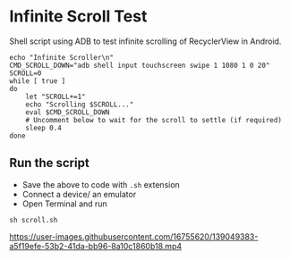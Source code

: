 # Infinite Scroll Test

Shell script using ADB to test infinite scrolling of RecyclerView in Android.

```
echo "Infinite Scroller\n"
CMD_SCROLL_DOWN="adb shell input touchscreen swipe 1 1080 1 0 20"
SCROLL=0
while [ true ]
do
    let "SCROLL+=1"
    echo "Scrolling $SCROLL..."
    eval $CMD_SCROLL_DOWN
    # Uncomment below to wait for the scroll to settle (if required)
    sleep 0.4 
done
```

## Run the script
* Save the above to code with `.sh` extension
* Connect a device/ an emulator
* Open Terminal and run 
```
sh scroll.sh
```

https://user-images.githubusercontent.com/16755620/139049383-a5f19efe-53b2-41da-bb96-8a10c1860b18.mp4
